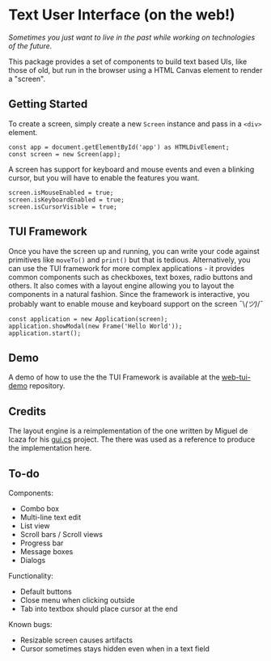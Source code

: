 # Text User Interface (on the web!)

_Sometimes you just want to live in the past while working on technologies of the future._

This package provides a set of components to build text based UIs, like those of old, but run in the browser using a HTML Canvas element to render a "screen".

## Getting Started

To create a screen, simply create a new `Screen` instance and pass in a `<div>` element.

```
const app = document.getElementById('app') as HTMLDivElement;
const screen = new Screen(app);
```

A screen has support for keyboard and mouse events and even a blinking cursor, but you will have to enable the features you want.

```
screen.isMouseEnabled = true;
screen.isKeyboardEnabled = true;
screen.isCursorVisible = true;
```

## TUI Framework

Once you have the screen up and running, you can write your code against primitives like `moveTo()` and `print()` but that is tedious. Alternatively, you can use the TUI framework for more complex applications - it provides common components such as checkboxes, text boxes, radio buttons and others. It also comes with a layout engine allowing you to layout the components in a natural fashion. Since the framework is interactive, you probably want to enable mouse and keyboard support on the screen ¯\\_(ツ)_/¯

```
const application = new Application(screen);
application.showModal(new Frame('Hello World'));
application.start();
```

## Demo

A demo of how to use the the TUI Framework is available at the [web-tui-demo](https://github.com/vishalmistry/web-tui-demo) repository.

## Credits

The layout engine is a reimplementation of the one written by Miguel de Icaza for his [gui.cs](https://github.com/migueldeicaza/gui.cs) project. The there was used as a reference to produce the implementation here.

## To-do

Components:

   * Combo box
   * Multi-line text edit
   * List view
   * Scroll bars / Scroll views
   * Progress bar
   * Message boxes
   * Dialogs

Functionality:

   * Default buttons
   * Close menu when clicking outside
   * Tab into textbox should place cursor at the end

Known bugs:

   * Resizable screen causes artifacts
   * Cursor sometimes stays hidden even when in a text field
